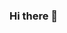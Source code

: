 ### Hi there 👋

<!--
**BombaUnited123/BombaUnited123** is a ✨ _special_ ✨ repository because its `README.md` (this file) appears on your GitHub profile.

FUCKED THERE IS DATA FROM BOBO LOL SLRY YEAH BITCH ARE NIGGAS L BOZOS TO DO HAHAHAHA BOBO IS NOT BAD BOBOWAWAHAHATHERE 

<!--









